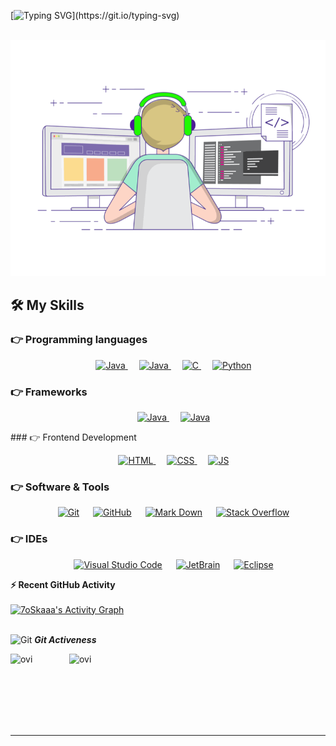 

<!--
**AhmetVARAN/AhmetVARAN** is a ✨ _special_ ✨ repository because its `README.md` (this file) appears on your GitHub profile.

Here are some ideas to get you started:

-->
[![Typing SVG](https://readme-typing-svg.herokuapp.com?font=Architects+Daughter&color=7AF79A&size=30&lines=Hey!+It's+Ahmet!;I'm+a+Backend+Developer...;)](https://git.io/typing-svg)

&emsp; 
  <a href="https://www.java.com" target="_blank"> 
    <img alt="Java" src="https://github.com/AhmetVARAN/AhmetVARAN/blob/main/ExemplaryFairFeline-max-1mb.gif?raw=true">
  </a>




## 🛠️ My Skills

### 👉 Programming languages

<p align="center"> 
  &emsp; 
  <a href="https://www.java.com" target="_blank"> 
    <img alt="Java" src="https://img.shields.io/badge/Java-%23007396.svg?style=plastic&logo=java&logoColor=white">
  </a>
  &emsp; 
  <a href="https://www.java.com" target="_blank"> 
    <img alt="Java" src="https://img.shields.io/badge/PHP-%20-blue?style=plastic&logo=php&logoColor=white">
  </a>
  &emsp;
  <a href="https://www.cprogramming.com/" target="_blank"> 
    <img alt="C" src="https://img.shields.io/badge/C%20-%232370ED.svg?style=plastic&logo=c&logoColor=white">
  </a>   
  &emsp;
   <a href="https://www.python.org" target="_blank">
    <img alt="Python" src="https://img.shields.io/badge/Python%20-%2314354C.svg?style=plastic&logo=python&logoColor=white">
  </a>
</p>

### 👉 Frameworks

<p align="center"> 
  &emsp; 
  <a href="https://symfony.com/" target="_blank"> 
    <img alt="Java" src="https://img.shields.io/badge/Symfony-4%2C5%2C6-lightgrey?style=plastic&logo=java&logoColor=white">
  </a>
  &emsp; 
  <a href="https://spring.io/" target="_blank"> 
    <img alt="Java" src="https://img.shields.io/badge/Spring-Framework-brightgreen?style=plastic&logo=java&logoColor=white">
  </a>
 
</p>
### 👉 Frontend Development
<p align="center"> 
  &emsp; 
  <a href="https://www.w3.org/html/" target="_blank"> 
   <img alt="HTML" src="https://img.shields.io/badge/HTML5%20-%23E34F26.svg?style=plastic&logo=html5&logoColor=white">
  </a>   
  &emsp;
  <a href="https://www.w3schools.com/css/" target="_blank">
    <img alt="CSS" src="https://img.shields.io/badge/CSS%20-%231572B6.svg?style=plastic&logo=css3&logoColor=white">
  </a> 
   &emsp;
  <a href="https://www.javascript.com/" target="_blank">
    <img alt="JS" src="https://img.shields.io/badge/Java-Script-yellow?style=plastic&logo=css3&logoColor=white">
  </a> 
</p>

 ### 👉 Software & Tools
 
<p align="center">
  &emsp;
    <a href="#"><img alt="Git" src="https://img.shields.io/badge/Git%20-%23F05033.svg?style=plastic&logo=git&logoColor=white"></a>
  &emsp;
    <a href="#"><img alt="GitHub" src="https://img.shields.io/badge/github-%23181717.svg?style=plastic&logo=github&logoColor=white"></a>
  &emsp;
    <a href="#"><img alt="Mark Down" src="https://img.shields.io/badge/Markdown-000000?style=plastic&logo=markdown&logoColor=white"></a>
  &emsp;
    <a href="#"><img alt="Stack Overflow" src="https://img.shields.io/badge/-Stack%20Overflow-FE7A16?style=plastic&logo=stack-overflow&logoColor=white"></a>
</p>

 ### 👉 IDEs
 
<p align="center">
  &emsp;
    <a href="#"><img alt="Visual Studio Code" src="https://img.shields.io/badge/Visual%20Studio%20Code-0078d7.svg?style=plastic&logo=visual-studio-code&logoColor=white"></a>
  &emsp;
    <a href="#"><img alt="JetBrain" src="https://img.shields.io/badge/jetbrains-%23000000.svg?style=plastic&logo=jetbrains&logoColor=white" /></a>
  &emsp;
    <a href="#"><img alt="Eclipse" src="https://img.shields.io/badge/eclipse%20ide-%232C2255.svg?&style=plastic&logo=eclipse%20ide&logoColor=white" /></a>
</p>

 

 <summary><b>⚡ Recent GitHub Activity</b></summary>
  <br/>
   <a href="https://github.com/AhmetVARAN"><img alt="7oSkaaa's Activity Graph" src="https://activity-graph.herokuapp.com/graph?username=AhmetVARAN&custom_title=AhmetVARAN's%20Contribution%20Graph&theme=react-dark" /></a>
  <br/>


<br/>

<!--
## :trophy: Git profile Trophies

<p align="center"> <a href="https://github.com/AhmetVARAN/github-profile-trophy"><img src="https://github-profile-trophy.vercel.app/?username=AhmetVARAN&layout=compact&theme=algolia" alt="AhmetVARAN" /></a> </p>
-->





<img src="https://media.giphy.com/media/W5eoZHPpUx9sapR0eu/giphy.gif" width="30px" alt="Git"/>&nbsp;<i><b>Git Activeness</b></i></p>
 
<p><img align="left" src="https://github-readme-stats.vercel.app/api/top-langs?username=AhmetVARAN&show_icons=true&locale=en&layout=compact&theme=chartreuse-dark" alt="ovi" /></p>
<p>&nbsp;<img align="right" src="https://github-readme-stats.vercel.app/api?username=AhmetVARAN&show_icons=true&locale=en&theme=chartreuse-dark" alt="ovi" width="410" /></p>
<br><br><br><br><br>

<hr>
